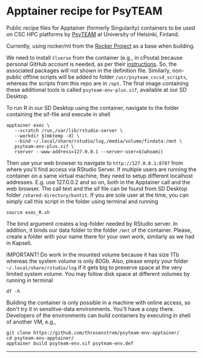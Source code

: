 # Apptainer recipe for PsyTEAM

Public recipe files for Apptainer (formerly Singularity) containers to be used on CSC HPC platforms by [PsyTEAM](https://blogs.helsinki.fi/psyteam-research-group/) at University of Helsinki, Finland.

Currently, using rocker/ml from the [Rocker Project](https://rocker-project.org/) as a base when building.

We need to install `tlverse` from the container (e.g., in cPouta) because personal GitHub account is needed, as per their [instructions](https://tlverse.org/tlverse-handbook/setup.html#installtlverse). 
So, the associated packages will not shown in the definition file. 
Similarly, non-public offline scripts will be added to folder `/usr/psyteam_cscsd_scripts`, whereas the scripts from this repo are in `/opt`. 
The final image containing these additional tools is called `psyteam-env-plus.sif`, available at our SD Desktop.

To run R in our SD Desktop using the container, navigate to the folder containing the sif-file and execute in shell

```
apptainer exec \
   --scratch /run,/var/lib/rstudio-server \
   --workdir $(mktemp -d) \
   --bind ~/.local/share/rstudio/log,/media/volume/findata:/mnt \
   psyteam-env-plus.sif \
   rserver --www-address=127.0.0.1 --server-user=$(whoami)
```

Then use your web browser to navigate to `http://127.0.0.1:8787` from where you'll find access via RStudio Server.
If multiple users are running the container on a same virtual machine, they need to setup different localhost addresses. 
E.g. use 127.0.0.2 and so on, both in the Apptainer call and the web browser. 
The call text and the sif file can be found from SD Desktop folder `/shared-directory/kontit`. 
If you are sole user at the time, you can simply call this script in the folder using terminal and running

```
source exec_R.sh
```

The bind argument creates a log-folder needed by RStudio server. 
In addition, it binds our data folder to the folder `/mnt` of the container. 
Please, create a folder with your name there for your own work, similarly as we had in Kapseli.

IMPORTANT! Do work in the mounted volume because it has size 1Tb whereas the system volume is only 80Gb. 
Also, please empty your folder `~/.local/share/rstudio/log` if it gets big to preserve space at the very limited system volume.
You may follow disk space at different volumes by running in terminal 

```
df -h
```

Building the container is only possible in a machine with online access, so don't try it in sensitive-data environments. You'll have a copy there.
Developers of the environments can build containers by executing in shell of another VM, e.g., 

```
git clone https://github.com/throsenstrom/psyteam-env-apptainer/
cd psyteam-env-apptainer/
apptainer build psyteam-env.sif psyteam-env.def
```

---
